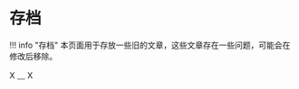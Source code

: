 # 存档

!!! info "存档"
    本页面用于存放一些旧的文章，这些文章存在一些问题，可能会在修改后移除。

<link rel="stylesheet" href="../../css/index_styles.css">
<div class="center-container">
  <state>X ﹏ X</state>
</div>